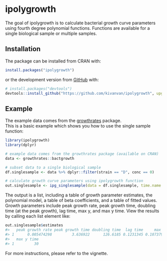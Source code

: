 
<!-- README.md is generated from README.Rmd. Please edit that file -->

# ipolygrowth

<!-- badges: start -->
<!-- badges: end -->

The goal of ipolygrowth is to calculate bacterial growth curve
parameters using fourth degree polynomial functions. Functions are
available for a single biological sample or multiple samples.

## Installation

The package can be installed from CRAN with:

``` r
install.packages("ipolygrowth")
```

or the development version from [GitHub](https://github.com/) with:

``` r
# install.packages("devtools")
devtools::install_github("https://github.com/kivanvan/ipolygrowth", upgrade = F, quiet = T)
```

## Example

The example data comes from the
[growthrates](https://CRAN.R-project.org/package=growthrates) package.  
This is a basic example which shows you how to use the single sample
function:

``` r
library(ipolygrowth)
library(dplyr)

# example data comes from the growthrates package (available on CRAN)
data <- growthrates::bactgrowth

# subset data to a single biological sample
df.singlesample <- data %>% dplyr::filter(strain == "D", conc == 0)

# calculate growth curve parameters using ipolygrowth function
out.singlesample <- ipg_singlesample(data = df.singlesample, time.name = "time", y.name = "value")
```

The output is a list, including a table of growth parameter estimates,
the polynomial model, a table of beta coefficients, and a table of
fitted values. Growth parameters include peak growth rate, peak growth
time, doubling time (at the peak growth), lag time, max y, and max y
time. View the results by calling each list element like:

``` r
out.singlesample$estimates
#>   peak growth rate peak growth time doubling time  lag time     max y
#> 1      0.005474298         3.636922      126.6185 0.1231345 0.1073791
#>   max y time
#> 1         30
```

For more instructions, please refer to the vignette.

